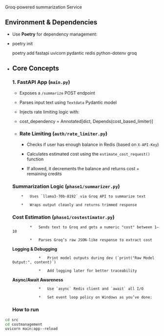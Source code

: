 Groq-powered summarization Service

Environment & Dependencies
--------------------------

*   Use **Poetry** for dependency management: 
    
*   poetry init
    
    poetry add fastapi uvicorn pydantic redis python-dotenv groq
    
*   Core Concepts
    -------------
    
    ### 1\. **FastAPI App (`main.py`)**
    
    *   Exposes a `/summarize` POST endpoint
        
    *   Parses input text using `Textdata` Pydantic model
        
    *   Injects rate limiting logic with:
        
    *   cost\_dependency = Annotated\[dict, Depends(cost\_based\_limiter)\]
        
    *   ### **Rate Limiting (`auth/rate_limiter.py`)**
        
        *   Checks if user has enough balance in Redis (based on `X-API-Key`)
            
        *   Calculates estimated cost using the `estimate_cost_request()` function
            
        *   If allowed, it decrements the balance and returns cost + remaining credits
            
    ### **Summarization Logic (`phase1/summarizer.py`)**
            
            *   Uses `llama3-70b-8192` via Groq API to summarize text
                
            *   Wraps output cleanly and returns trimmed response
                
    ### **Cost Estimation (`phase1/costestimator.py`)**
                
                *   Sends text to Groq and gets a numeric "cost" between 1–10
                    
                *   Parses Groq’s raw JSON-like response to extract cost
                    
                
    **Logging & Debugging**
                    
                    *   Print model outputs during dev (`print("Raw Model Output:", content)`)
                        
                    *   Add logging later for better traceability
                        
                
    **Async/Await Awareness**
                    
                    *   Use `async` Redis client and `await` all I/O
                        
                    *   Set event loop policy on Windows as you’ve done:
    

    ### How to run
```bash
cd src
cd costmanagement
uvicorn main:app--reload
```
